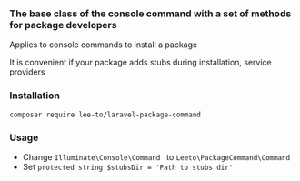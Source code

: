 ### The base class of the console command with a set of methods for package developers

Applies to console commands to install a package

It is convenient if your package adds stubs during installation, service providers

### Installation
```shell
composer require lee-to/laravel-package-command
```
### Usage

- Change `Illuminate\Console\Command ` to `Leeto\PackageCommand\Command`
- Set `protected string $stubsDir = 'Path to stubs dir'`

